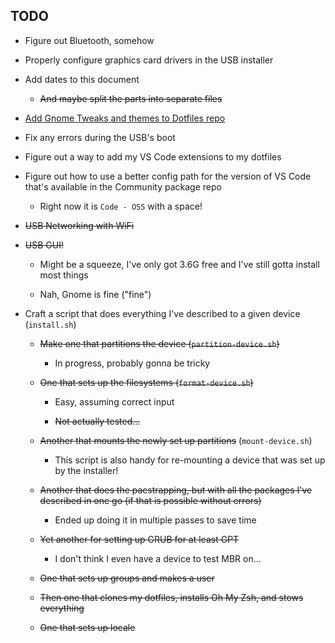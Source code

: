 <!-- markdownlint-disable MD041 -->
## TODO

- Figure out Bluetooth, somehow

- Properly configure graphics card drivers in the USB installer

- Add dates to this document

  - ~~And maybe split the parts into separate files~~

- [Add Gnome Tweaks and themes to Dotfiles repo](https://unix.stackexchange.com/questions/426322/how-do-i-use-the-plain-text-mode-of-dconf/426348#426348)

- Fix any errors during the USB's boot

- Figure out a way to add my VS Code extensions to my dotfiles

- Figure out how to use a better config path for the version of VS Code that's available in the Community package repo

  - Right now it is `Code - OSS` with a space!

- ~~USB Networking with WiFi~~

- ~~USB GUI!~~

  - Might be a squeeze, I've only got 3.6G free and I've still gotta install most things

  - Nah, Gnome is fine ("fine")

- Craft a script that does everything I've described to a given device (`install.sh`)

  - ~~Make one that partitions the device (`partition-device.sh`)~~

    - In progress, probably gonna be tricky
  
  - ~~One that sets up the filesystems (`format-device.sh`)~~

    - Easy, assuming correct input

    - ~~Not actually tested...~~

  - ~~Another that mounts the newly set up partitions~~ (`mount-device.sh`)

    - This script is also handy for re-mounting a device that was set up by the installer!

  - ~~Another that does the pacstrapping, but with all the packages I've described in one go (if that is possible without errors)~~

    - Ended up doing it in multiple passes to save time

  - ~~Yet another for setting up GRUB for at least GPT~~

    - I don't think I even have a device to test MBR on...

  - ~~One that sets up groups and makes a user~~

  - ~~Then one that clones my dotfiles, installs Oh My Zsh, and stows everything~~

  - ~~One that sets up locale~~
